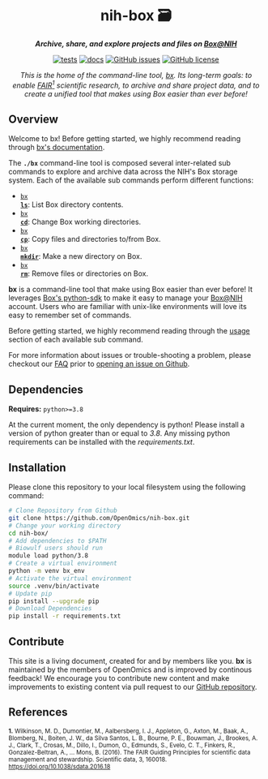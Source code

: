 <div align="center">
   
  <h1>nih-box 🗃️</h1>
  
  **_Archive, share, and explore projects and files on [Box@NIH](https://nih.box.com)_**

  [![tests](https://github.com/OpenOmics/nih-box/workflows/tests/badge.svg)](https://github.com/OpenOmics/nih-box/actions/workflows/main.yaml) [![docs](https://github.com/OpenOmics/nih-box/workflows/docs/badge.svg)](https://github.com/OpenOmics/nih-box/actions/workflows/docs.yml) [![GitHub issues](https://img.shields.io/github/issues/OpenOmics/nih-box?color=brightgreen)](https://github.com/OpenOmics/nih-box/issues)  [![GitHub license](https://img.shields.io/github/license/OpenOmics/nih-box)](https://github.com/OpenOmics/nih-box/blob/main/LICENSE) 
  

_This is the home of the command-line tool, [bx](https://github.com/OpenOmics/nih-box). Its long-term goals: to enable [FAIR<sup>1</sup>](https://www.ncbi.nlm.nih.gov/pmc/articles/PMC4792175/) scientific research, to archive and share project data, and to create a unified tool that makes using Box easier than ever before!_

</div>

## Overview
Welcome to bx! Before getting started, we highly recommend reading through [bx's documentation](https://openomics.github.io/nih-box/).

The **`./bx`** command-line tool is composed several inter-related sub commands to explore and archive data across the NIH's Box storage system. Each of the available sub commands perform different functions: 

 * [<code>bx <b>ls</b></code>](https://openomics.github.io/nih-box/usage/ls/): List Box directory contents. 
 * [<code>bx <b>cd</b></code>](https://openomics.github.io/nih-box/usage/cd/): Change Box working directories. 
 * [<code>bx <b>cp</b></code>](https://openomics.github.io/nih-box/usage/cp/): Copy files and directories to/from Box.
 * [<code>bx <b>mkdir</b></code>](https://openomics.github.io/nih-box/usage/mkdir/): Make a new directory on Box.
 * [<code>bx <b>rm</b></code>](https://openomics.github.io/nih-box/usage/rm/): Remove files or directories on Box.

**bx** is a command-line tool that make using Box easier than ever before! It leverages [Box's python-sdk](http://opensource.box.com/box-python-sdk/) to make it easy to manage your [Box@NIH](https://nih.box.com/) account. Users who are familiar with unix-like environments will love its easy to remember set of commands. 

Before getting started, we highly recommend reading through the [usage](https://openomics.github.io/nih-box/usage/ls/) section of each available sub command.

For more information about issues or trouble-shooting a problem, please checkout our [FAQ](https://openomics.github.io/nih-box/faq/questions/) prior to [opening an issue on Github](https://github.com/OpenOmics/nih-box/issues).

## Dependencies
**Requires:** `python>=3.8`  

At the current moment, the only dependency is python! Please install a version of python greater than or equal to _3.8_. Any missing python requirements can be installed with the _requirements.txt_.

## Installation
Please clone this repository to your local filesystem using the following command:
```bash
# Clone Repository from Github
git clone https://github.com/OpenOmics/nih-box.git
# Change your working directory
cd nih-box/
# Add dependencies to $PATH
# Biowulf users should run
module load python/3.8
# Create a virtual environment
python -m venv bx_env
# Activate the virtual environment
source .venv/bin/activate
# Update pip
pip install --upgrade pip
# Download Dependencies
pip install -r requirements.txt
```

## Contribute 
This site is a living document, created for and by members like you. **bx** is maintained by the members of OpenOmics and is improved by continous feedback! We encourage you to contribute new content and make improvements to existing content via pull request to our [GitHub repository](https://github.com/OpenOmics/nih-box).

## References
<sup>**1.**  Wilkinson, M. D., Dumontier, M., Aalbersberg, I. J., Appleton, G., Axton, M., Baak, A., Blomberg, N., Boiten, J. W., da Silva Santos, L. B., Bourne, P. E., Bouwman, J., Brookes, A. J., Clark, T., Crosas, M., Dillo, I., Dumon, O., Edmunds, S., Evelo, C. T., Finkers, R., Gonzalez-Beltran, A., … Mons, B. (2016). The FAIR Guiding Principles for scientific data management and stewardship. Scientific data, 3, 160018. https://doi.org/10.1038/sdata.2016.18</sup>  
